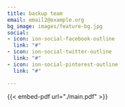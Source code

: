 ```yaml
---
title: backup team
email: email2@example.org
bg_image: images/feature-bg.jpg
social:
- icon: ion-social-facebook-outline
  link: "#"
- icon: ion-social-twitter-outline
  link: "#"
- icon: ion-social-pinterest-outline
  link: "#"

---
```


{{< embed-pdf url="./main.pdf" >}}
